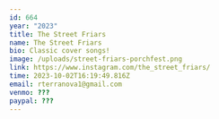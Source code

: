 ```yaml
---
id: 664
year: "2023"
title: The Street Friars
name: The Street Friars
bio: C﻿lassic cover songs!
image: /uploads/street-friars-porchfest.png
link: https://www.instagram.com/the_street_friars/
time: 2023-10-02T16:19:49.816Z
email: rterranova1@gmail.com
venmo: ???
paypal: ???
---
```


